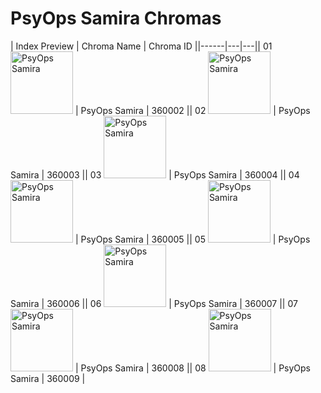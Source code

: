 # PsyOps Samira Chromas

| Index  Preview | Chroma Name | Chroma ID ||------|---|---|| 01  <img src='https://raw.communitydragon.org/latest/plugins/rcp-be-lol-game-data/global/default/v1/champion-chroma-images/360/360002.png' alt='PsyOps Samira' width='100'> | PsyOps Samira | 360002 || 02  <img src='https://raw.communitydragon.org/latest/plugins/rcp-be-lol-game-data/global/default/v1/champion-chroma-images/360/360003.png' alt='PsyOps Samira' width='100'> | PsyOps Samira | 360003 || 03  <img src='https://raw.communitydragon.org/latest/plugins/rcp-be-lol-game-data/global/default/v1/champion-chroma-images/360/360004.png' alt='PsyOps Samira' width='100'> | PsyOps Samira | 360004 || 04  <img src='https://raw.communitydragon.org/latest/plugins/rcp-be-lol-game-data/global/default/v1/champion-chroma-images/360/360005.png' alt='PsyOps Samira' width='100'> | PsyOps Samira | 360005 || 05  <img src='https://raw.communitydragon.org/latest/plugins/rcp-be-lol-game-data/global/default/v1/champion-chroma-images/360/360006.png' alt='PsyOps Samira' width='100'> | PsyOps Samira | 360006 || 06  <img src='https://raw.communitydragon.org/latest/plugins/rcp-be-lol-game-data/global/default/v1/champion-chroma-images/360/360007.png' alt='PsyOps Samira' width='100'> | PsyOps Samira | 360007 || 07  <img src='https://raw.communitydragon.org/latest/plugins/rcp-be-lol-game-data/global/default/v1/champion-chroma-images/360/360008.png' alt='PsyOps Samira' width='100'> | PsyOps Samira | 360008 || 08  <img src='https://raw.communitydragon.org/latest/plugins/rcp-be-lol-game-data/global/default/v1/champion-chroma-images/360/360009.png' alt='PsyOps Samira' width='100'> | PsyOps Samira | 360009 |
